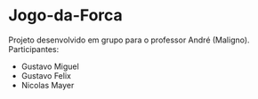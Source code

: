 # Jogo-da-Forca
Projeto desenvolvido em grupo para o professor André (Maligno).
Participantes:
- Gustavo Miguel
- Gustavo Felix
- Nicolas Mayer
